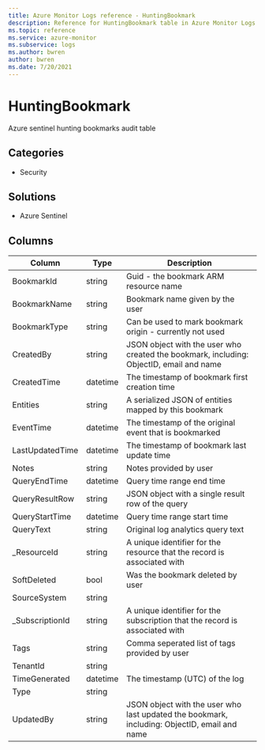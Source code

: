 ```yaml
---
title: Azure Monitor Logs reference - HuntingBookmark
description: Reference for HuntingBookmark table in Azure Monitor Logs.
ms.topic: reference
ms.service: azure-monitor
ms.subservice: logs
ms.author: bwren
author: bwren
ms.date: 7/20/2021
---
```


# HuntingBookmark

 Azure sentinel hunting bookmarks audit table

## Categories

- Security
## Solutions

- Azure Sentinel




## Columns

|Column|Type|Description|
|---|---|---|
|BookmarkId|string|Guid - the bookmark ARM resource name|
|BookmarkName|string|Bookmark name given by the user|
|BookmarkType|string|Can be used to mark bookmark origin - currently not used|
|CreatedBy|string|JSON object with the user who created the bookmark, including: ObjectID, email and name|
|CreatedTime|datetime|The timestamp of bookmark first creation time|
|Entities|string|A serialized JSON of entities mapped by this bookmark|
|EventTime|datetime|The timestamp of the original event that is bookmarked|
|LastUpdatedTime|datetime|The timestamp of bookmark last update time|
|Notes|string|Notes provided by user|
|QueryEndTime|datetime|Query time range end time|
|QueryResultRow|string|JSON object with a single result row of the query|
|QueryStartTime|datetime|Query time range start time|
|QueryText|string|Original log analytics query text|
|_ResourceId|string|A unique identifier for the resource that the record is associated with|
|SoftDeleted|bool|Was the bookmark deleted by user|
|SourceSystem|string||
|_SubscriptionId|string|A unique identifier for the subscription that the record is associated with|
|Tags|string|Comma seperated list of tags provided by user|
|TenantId|string||
|TimeGenerated|datetime|The timestamp (UTC) of the log|
|Type|string||
|UpdatedBy|string|JSON object with the user who last updated the bookmark, including: ObjectID, email and name|
